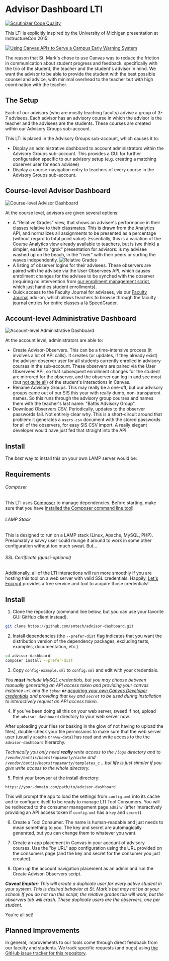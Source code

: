 # Advisor Dashboard LTI

[![Scrutinizer Code Quality](https://scrutinizer-ci.com/g/smtech/reflexive-canvas-lti/badges/quality-score.png?b=master)](https://scrutinizer-ci.com/g/smtech/reflexive-canvas-lti/?branch=master)

This LTI is explicitly inspired by the University of Michigan presentation at InstructureCon 2015:

[![Using Canvas APIs to Serve a Campus Early Warning System](http://img.youtube.com/vi/uqJ2hwsB92M/0.jpg)](https://www.youtube.com/watch?v=uqJ2hwsB92M)

The reason that St. Mark's chose to use Canvas was to reduce the friction in communication about student progress and feedback, specifically with the trio of the student, the teacher and the student's advisor in mind. We want the advisor to be able to provide the student with the best possible counsel and advice, with minimal overhead to the teacher but _with_ high coordination with the teacher.

## The Setup

Each of our advisors (who are mostly teaching faculty) advise a group of 3-7 advisees. Each advisor has an advisory course in which the advisor is the teacher and the advisees are the students. These courses are created within our Advisory Groups sub-account.

This LTI is placed in the Advisory Groups sub-account, which causes it to:

  - Display an administrative dashboard to account administrators within the Advisory Groups sub-account. This provides a GUI for further configuration specific to our advisory setup (e.g. creating a matching observer user for each advisee)
  - Display a course-navigation entry to teachers of every course in the Advisory Groups sub-account.

## Course-level Advisor Dashboard

![Course-level Advisor Dashboard](/images/course-level-dashboard.png)

At the course level, advisors are given several options:

  - A "Relative Grades" view, that shows an advisee's performance in their classes relative to their classmates. This is drawn from the Analytics API, and normalizes all assignments to be presented as a percentage (without regard to total point value). Essentially, this is a variation of the Course Analytics view already available to teachers, but is (we think) a simpler, easier to "grok" presentation for advisors: is my advisee washed up on the beach, in the "river" with their peers or surfing the waves independently. ![Relative Grades](/images/relative-grades.png)
  - A listing of observer logins for their advisees. These observers are paired with the advisee via the User Observees API, which causes enrollment changes for the advisee to be synched with the observer (requiring no intervention from [our enrollment management script](https://github.com/smtech/canvas-blackbaud-enrollment-automation), which just handles student enrollments).
  - Quick access to the Faculty Journal for advisees, via our [Faculty Journal](https://github.com/smtech/canvas-faculty-journal) add-on, which allows teachers to browse through the faculty journal entries for entire classes a là SpeedGrader.

## Account-level Administrative Dashboard

![Account-level Administrative Dashboard](/images/account-level-dashboard.png)

At the account level, administrators are able to:

  - Create Advisor-Observers. This can be a time-intensive process (it involves a lot of API calls). It creates (or updates, if they already exist) the advisor-observer user for all students currently enrolled in advisory courses in the sub-account. These observers are paired via the User Observees API, so that subsequent enrollment changes for the student are mirrored for the observer, and the observer can log in and see most (but [not quite all](https://community.canvaslms.com/docs/DOC-2272)) of the student's interactions in Canvas.
  - Rename Advisory Groups. This may really be a one-off, but our advisory groups came out of our SIS this year with really dumb, non-transparent names. So this runs through the advisory group courses and names them with the teacher's last name: "Battis Advisory Group".
  - Download Observers CSV. Periodically, updates to the observer passwords fail. Not entirely clear why. This is a short-circuit around that problem: it generates a `users.csv` document with the stored passwords for all of the observers, for easy SIS CSV import. A really elegant developer would have just fed that straight into the API.

## Install

 The _best_ way to install this on your own LAMP server would be:

## Requirements

###### Composer

This LTI uses [Composer](http://getcomposer.org) to manage dependencies. Before starting, make sure that you have [installed the Composer command line tool](https://getcomposer.org/doc/00-intro.md#installation-linux-unix-osx)!

###### LAMP Stack

This is designed to run on a LAMP stack (Linux, Apache, MySQL, PHP). Presumably a savvy user could munge it around to work in some other configuration without too much sweat. But…

###### SSL Certificate (quasi-optional)

Additionally, all of the LTI interactions will run more smoothly if you are hosting this tool on a web server with valid SSL credentials. Happily, [Let's Encrypt](https://letsencrypt.org/) provides a free service and tool to acquire those credentials!

## Install

  1. Clone the repository (command line below, but you can use your favorite GUI GitHub client instead).

  ```BASH
  git clone https://github.com/smtech/advisor-dashboard.git
  ```
  2. Install dependencies (the `--prefer-dist` flag indicates that you want the distribution version of the dependency packages, excluding tests, examples, documentation, etc.)

  ```BASH
  cd advisor-dashboard
  composer install --prefer-dist
  ```
  3. Copy `config-example.xml` to `config.xml` and edit with your credentials.

  _You **must** include MySQL credentials, but you may choose between manually generating an API access token and providing your canvas instance `url` and the `token` **or** [acquiring your own Canvas Developer credentials](https://canvas.instructure.com/doc/api/file.oauth.html#oauth2-flow-0) and providing that `key` and `secret` to be used during installation to interactively request an API access token._

  4. If you've been doing all this on your web server, sweet! If not, upload the `advisor-dashboard` directory to your web server now.

  After uploading your files (or basking in the glow of not having to upload the files), double-check your file permissions to make sure that the web server user (usually `apache` or `www-data`) has read and write access to the the `advisor-dashboard` hierarchy.

  _Technically you only need **really** write access to the `/logs` directory and to `/vendor/battis/bootstrapsmarty/cache` and `/vendor/battis/bootstrapsmarty/templates_c` …but life is just simpler if you give write access to the whole directory._

  5. Point your browser at the install directory:

  ```
  https://your-domain.com/path/to/advisor-dashboard
  ```

  This will prompt the app to load the settings from `config.xml` into its cache and to configure itself to be ready to manage LTI Tool Consumers. You will be redirected to the consumer management page `admin/` (after interactively providing an API access token if `config.xml` has a `key` and `secret`).

  6. Create a Tool Consumer. The name is human-readable and just needs to mean something to you. The key and secret are automagically generated, but you can change them to whatever you want.

  7. Create an app placement in Canvas in your account of advisory courses. Use the "by URL" app configuration using the URL provided on the consumers page (and the key and secret for the consumer you just created).

  8. Open up the account navigation placement as an admin and run the Create Advisor-Observers script.

  _**Caveat Emptor:** This will create a duplicate user for every active student in your system. This is desired behavior at St. Mark's but may not be at your school! If you do not run this script, the relative grades tab will work, but the observers tab will crash. These duplicate users are the observers, one per student._


  You're all set!

## Planned Improvements

In general, improvements to our tools come through direct feedback from our faculty and students. We track specific requests (and bugs) using [the GitHub issue tracker for this repository](https://github.com/smtech/advisor-dashboard/issues).
